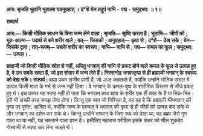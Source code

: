  **अज: सृजति भूतानि भूतात्मा यदनुग्रहात् ।** **द²शे येन तद्रूपं नाभि** **-** **पद्म** **-** **समुद्भव: ॥ ९॥** 

**शब्दार्थ** 

**अज:—** **किसी भौतिक साधन के बिना जन्म लेने वाला** **; सृजति—** **सृष्टि करता है** **; भूतानि—** **जीवों को** **; भूत-आत्मा—** **पदार्थ से** **बने शरीर वाले** **; यत्—** **जिसकी** **; अनुग्रहात्—** **कृपा से** **; द²शे—** **देख सके** **; येन—** **जिसके द्वारा** **; तत्-रूपम्—** **उसके शरीर का** **स्वरूप** **; नाभि—** **नाभि से** **; पद्म—** **कमल का फूल** **; समुद्भव:—** **उत्पन्न।** **.** 

**ब्रह्माजी जो किसी भौतिक स्रोत से नहीं, अपितु भगवान् की नाभि से प्रकट होने वाले** **कमल के फूल से उत्पन्न हुए है, वे उन सबके स्रष्टा हैं, जो इस संसार में जन्म लेते हैं। निस्सन्देह** **भगवत्कृपा से ही ब्रह्माजी भगवान् के स्वरूप को देख सके।** **तात्पर्य :** ब्रह्मा प्रथम सजीव प्राणी हैं, जो *अज:* कहलाते हैं, क्योंकि उन्होंने भौतिक संसार में उत्पन्न किसी माता के गर्भ से जन्म नहीं लिया। वे भगवान् के कमल-पुष्प के शारीरिक विस्तार से सीधे प्रकट हुए थे। इस प्रकार यह स्पष्ट नहीं हो पाता कि भगवान् तथा ब्रह्मा के शरीर एक ही तरह के हैं या भिन्न-भिन्न। इसे भी अच्छी तरह समझ लेना होगा। किन्तु एक बात जो निश्चित है, वह यह है कि ब्रह्माजी श्रीभगवान् की कृपा पर पूर्णत: आश्रित थे, क्योंकि जन्म के पश्चात् वे भगवान् की कृपा से ही जीवों को उत्पन्न कर सके थे और भगवान् का दर्शन कर सके थे। किन्तु उन्होंने भगवान् के जिस रूप को देखा था, वह ब्रह्मा जैसे गुण वाला था या नहीं, यह चकराने वाला प्रश्न है। इसीलिए महाराज परीक्षित इसके उत्तर को श्रील शुकदेव गोस्वामी से स्पष्ट कर लेना चाहते थे। 